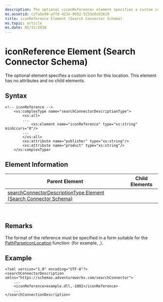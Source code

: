 ```yaml
---
description: The optional <iconReference> element specifies a custom icon for this location. This element has no attributes and no child elements.
ms.assetid: c2fa5e99-a7fd-423e-9952-5233e8c83619
title: iconReference Element (Search Connector Schema)
ms.topic: article
ms.date: 05/31/2018
---
```


# iconReference Element (Search Connector Schema)

The optional <iconReference> element specifies a custom icon for this location. This element has no attributes and no child elements.

## Syntax


```
<!-- iconReference -->
    <xs:complexType name="searchConnectorDescriptionType">
        <xs:all>
        ...
            <xs:element name="iconReference" type="xs:string" minOccurs="0"/>
        ...
        </xs:all>
        <xs:attribute name="publisher" type="xs:string"/>
        <xs:attribute name="product" type="xs:string"/>
    </xs:complexType>
```



## Element Information



| Parent Element                                                                                                   | Child Elements |
|------------------------------------------------------------------------------------------------------------------|----------------|
| [searchConnectorDescriptionType Element (Search Connector Schema)](search-schema-searchconnectordescription.md) |                |



 

## Remarks

The format of the reference must be specified in a form suitable for the [PathParseIconLocation](/windows/desktop/api/shlwapi/nf-shlwapi-pathparseiconlocationa) function: (for example, <dll file name>,<icon index>).

## Example


```
<?xml version="1.0" encoding="UTF-8"?>
<searchConnectorDescription xmlns="https://schemas.adventureworks.com/searchConnector">
    ...
    <iconReference>example.dll,-1002</iconReference>
    ...
</searchConnectionDescription>
```



 

 
